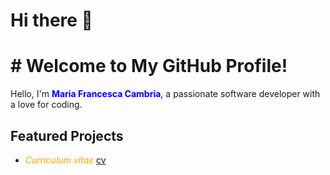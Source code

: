 # Hi there 👋
# # Welcome to My GitHub Profile!

Hello, I'm<font style="color:blue"> **Maria Francesca Cambria**</font>, a passionate software developer with a love for coding.

## Featured Projects

- <font style="color:orange">*Curriculum vitae*</font>
[cv](https://github.com/Fra2406/Fra2406/tree/main/cv)
<!--
**Fra2406/Fra2406** is a ✨ _special_ ✨ repository because its `README.md` (this file) appears on your GitHub profile.

Here are some ideas to get you started:

- 🔭 I’m currently working on ...
- 🌱 I’m currently learning ...
- 👯 I’m looking to collaborate on ...
- 🤔 I’m looking for help with ...
- 💬 Ask me about ...
- 📫 How to reach me: ...
- 😄 Pronouns: ...
- ⚡ Fun fact: ...
-->

